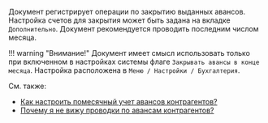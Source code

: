 ﻿Документ регистрирует операции по закрытию выданных авансов. Настройка счетов для закрытия может быть задана на вкладке `Дополнительно`. Документ рекомендуется проводить последним числом месяца.

!!! warning "Внимание!"
	Документ имеет смысл использовать только при включенном в настройках системы флаге `Закрывать авансы в конце месяца`. Настройка расположена в `Меню / Настройки / Бухгалтерия`.

См. также:

*   [Как настроить помесячный учет авансов контрагентов?](/faqaccounting#MonthlyAdvances)
*   [Почему я не вижу проводки по авансам контрагентов?](/faqaccounting#WhereIsAdvance)
